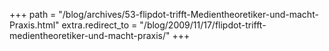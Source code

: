 +++
path = "/blog/archives/53-flipdot-trifft-Medientheoretiker-und-macht-Praxis.html"
extra.redirect_to = "/blog/2009/11/17/flipdot-trifft-medientheoretiker-und-macht-praxis/"
+++
